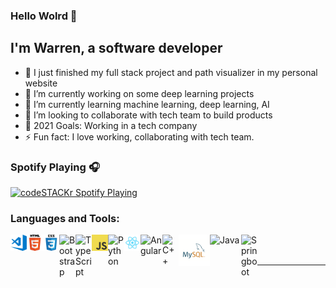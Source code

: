 ### Hello Wolrd 👋

## I'm Warren, a software developer

- 🔭 I just finished my full stack project and path visualizer in my personal website
- 🔭 I’m currently working on some deep learning projects
- 🌱 I’m currently learning machine learning, deep learning, AI
- 👯 I’m looking to collaborate with tech team to build products
- 🥅 2021 Goals: Working in a tech company
- ⚡ Fun fact: I love working, collaborating with tech team.

### Spotify Playing 🎧

[<img src="https://now-playing-codestackr.vercel.app/api/spotify-playing" alt="codeSTACKr Spotify Playing" width="350" />](https://open.spotify.com/user/swyqyimdc12jajde4vpwd2x1b)


### Languages and Tools:

<img align="left" alt="Visual Studio Code" width="26px" src="https://raw.githubusercontent.com/github/explore/80688e429a7d4ef2fca1e82350fe8e3517d3494d/topics/visual-studio-code/visual-studio-code.png" />
<img align="left" alt="HTML5" width="26px" src="https://raw.githubusercontent.com/github/explore/80688e429a7d4ef2fca1e82350fe8e3517d3494d/topics/html/html.png" />
<img align="left" alt="CSS3" width="26px" src="https://raw.githubusercontent.com/github/explore/80688e429a7d4ef2fca1e82350fe8e3517d3494d/topics/css/css.png" />
<img align="left" alt="Bootstrap" width="26px" src="https://user-images.githubusercontent.com/43390744/103718219-dd7df500-4f8b-11eb-8094-c35aaac690ee.png" />
<img align="left" alt="TypeScript" width="26px" src="https://user-images.githubusercontent.com/43390744/103717439-1d90a800-4f8b-11eb-9a18-63a72f333dbf.png" />
<img align="left" alt="JavaScript" width="26px" src="https://raw.githubusercontent.com/github/explore/80688e429a7d4ef2fca1e82350fe8e3517d3494d/topics/javascript/javascript.png" />
<img align="left" alt="Python" width="26px" src="https://user-images.githubusercontent.com/43390744/103718501-7ca2ec80-4f8c-11eb-96af-f32586124a32.png
" />
<img align="left" alt="React" width="26px" src="https://raw.githubusercontent.com/github/explore/80688e429a7d4ef2fca1e82350fe8e3517d3494d/topics/react/react.png" />
<img align="left" alt="Angular" width="35px" src="https://user-images.githubusercontent.com/43390744/103717515-4b75ec80-4f8b-11eb-9b64-4afbdff8c1e8.png" />
<img align="left" alt="C++" width="26px" src="https://user-images.githubusercontent.com/43390744/103718351-2afa6200-4f8c-11eb-9726-8a837a4a990d.png" />

<img align="left" alt="MySQL" width="50px" src="https://raw.githubusercontent.com/github/explore/80688e429a7d4ef2fca1e82350fe8e3517d3494d/topics/mysql/mysql.png" />
<img align="left" alt="Java" width="50px" src="https://user-images.githubusercontent.com/43390744/103717606-8a0ba700-4f8b-11eb-956a-00416033e02a.png" />
<img align="left" alt="Springboot" width="26px" src="https://user-images.githubusercontent.com/43390744/103717624-98f25980-4f8b-11eb-9b82-94b4c86e3270.png" />


<br />
<br />

---
